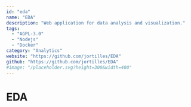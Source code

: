 ```yaml
---
id: "eda"
name: "EDA"
description: "Web application for data analysis and visualization."
tags:
  - "AGPL-3.0"
  - "Nodejs"
  - "Docker"
category: "Analytics"
website: "https://github.com/jortilles/EDA"
github: "https://github.com/jortilles/EDA"
#image: "/placeholder.svg?height=300&width=400"
---
```


# EDA
